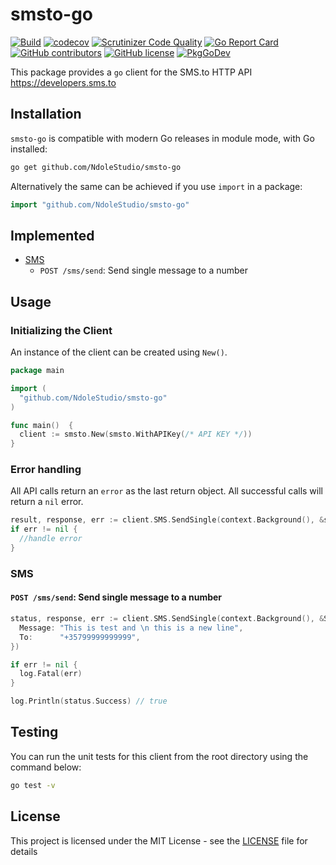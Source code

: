 # smsto-go

[![Build](https://github.com/NdoleStudio/smsto-go/actions/workflows/main.yml/badge.svg)](https://github.com/NdoleStudio/smsto-go/actions/workflows/main.yml)
[![codecov](https://codecov.io/gh/NdoleStudio/smsto-go/branch/main/graph/badge.svg)](https://codecov.io/gh/NdoleStudio/smsto-go)
[![Scrutinizer Code Quality](https://scrutinizer-ci.com/g/NdoleStudio/smsto-go/badges/quality-score.png?b=main)](https://scrutinizer-ci.com/g/NdoleStudio/smsto-go/?branch=main)
[![Go Report Card](https://goreportcard.com/badge/github.com/NdoleStudio/smsto-go)](https://goreportcard.com/report/github.com/NdoleStudio/smsto-go)
[![GitHub contributors](https://img.shields.io/github/contributors/NdoleStudio/smsto-go)](https://github.com/NdoleStudio/smsto-go/graphs/contributors)
[![GitHub license](https://img.shields.io/github/license/NdoleStudio/smsto-go?color=brightgreen)](https://github.com/NdoleStudio/smsto-go/blob/master/LICENSE)
[![PkgGoDev](https://pkg.go.dev/badge/github.com/NdoleStudio/smsto-go)](https://pkg.go.dev/github.com/NdoleStudio/smsto-go)


This package provides a `go` client for the SMS.to HTTP API https://developers.sms.to

## Installation

`smsto-go` is compatible with modern Go releases in module mode, with Go installed:

```bash
go get github.com/NdoleStudio/smsto-go
```

Alternatively the same can be achieved if you use `import` in a package:

```go
import "github.com/NdoleStudio/smsto-go"
```


## Implemented

- [SMS](#sms)
    - `POST /sms/send`: Send single message to a number

## Usage

### Initializing the Client

An instance of the client can be created using `New()`.

```go
package main

import (
  "github.com/NdoleStudio/smsto-go"
)

func main()  {
  client := smsto.New(smsto.WithAPIKey(/* API KEY */))
}
```

### Error handling

All API calls return an `error` as the last return object. All successful calls will return a `nil` error.

```go
result, response, err := client.SMS.SendSingle(context.Background(), &smsto.SmsSendSingleRequest{})
if err != nil {
  //handle error
}
```

### SMS

#### `POST /sms/send`: Send single message to a number

```go
status, response, err := client.SMS.SendSingle(context.Background(), &SmsSendSingleRequest{
  Message: "This is test and \n this is a new line",
  To:      "+35799999999999",
})

if err != nil {
  log.Fatal(err)
}

log.Println(status.Success) // true
```

## Testing

You can run the unit tests for this client from the root directory using the command below:

```bash
go test -v
```

## License

This project is licensed under the MIT License - see the [LICENSE](LICENSE) file for details
